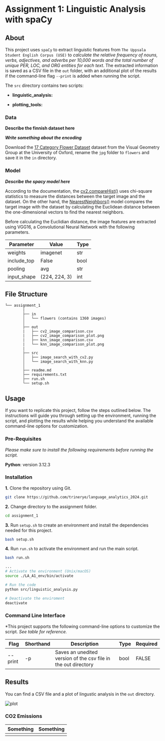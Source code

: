 # Assignment 1: Linguistic Analysis with spaCy

## About

This project uses ``spaCy`` to extract linguistic features from ``The Uppsala Student English Corpus (USE)`` to *calculate the relative frequency of nouns, verbs, adjectives, and adverbs per 10,000 words and the total number of unique PER, LOC, and ORG entities for each text*. The extracted information is saved as a CSV file in the ``out`` folder, with an additional plot of the results if the command-line flag ``--print`` is added when running the script. 

The ``src`` directory contains two scripts:

- **linguistic_analysis:** 

- **plotting_tools:** 


### Data

**Describe the finnish dataset here**

***Write something about the encoding***

Download the [17 Category Flower Dataset](https://www.robots.ox.ac.uk/~vgg/data/flowers/17) dataset from the Visual Geometry Group at the University of Oxford, rename the ``jpg`` folder to ``flowers`` and save it in the ``in`` directory. 

### Model

***Describe the spacy model here***

According to the documentation, the [cv2.compareHist()](https://docs.opencv.org/3.4/d8/dc8/tutorial_histogram_comparison.html) uses chi-square statistics to measure the distances between the target image and the dataset. On the other hand, the [NearestNeighbors()](https://scikit-learn.org/stable/modules/generated/sklearn.neighbors.NearestNeighbors.html#sklearn.neighbors.NearestNeighbors.kneighbors) model compares the target image with the dataset by calculating the Euclidean distance between the one-dimensional vectors to find the nearest neighbors.

Before calculating the Euclidian distance, the image features are extracted using VGG16, a Convolutional Neural Network with the following parameters. 

| Parameter      | Value        | Type | 
|----------------|--------------|------|
| weights        | imagenet     | str  |
| include_top    | False        | bool |
| pooling        | avg          | str  |        
| input_shape    | (224, 224, 3)| int  |

##  File Structure

```
└── assignment_1
        |
        ├── in
        │   └── flowers (contains 1360 images)
        │      
        ├── out
        |   ├── cv2_image_comparison.csv
        |   ├── cv2_image_comparison_plot.png
        |   ├── knn_image_comparison.csv
        |   └── knn_image_comparison_plot.png
        |
        ├── src
        │   ├── image_search_with_cv2.py
        │   └── image_search_with_knn.py
        │     
        ├── readme.md
        ├── requirements.txt
        ├── run.sh
        └── setup.sh
```
## Usage

If you want to replicate this project, follow the steps outlined below. The instructions will guide you through setting up the environment, running the script, and plotting the results while helping you understand the available command-line options for customization.  

### Pre-Requisites

*Please make sure to install the following requirements before running the script.*

**Python**: version 3.12.3

### Installation

**1.** Clone the repository using Git.
```sh
git clone https://github.com/trinerye/language_analytics_2024.git 
```

**2.** Change directory to the assignment folder.
```sh
cd assignment_1
```

**3.** Run ``setup.sh`` to create an environment and install the dependencies needed for this project. 
```sh
bash setup.sh
```
**4.** Run ``run.sh`` to activate the environment and run the main script. 
  
```sh
bash run.sh
```
```sh
...
# Activate the environment (Unix/macOS)
source ./LA_A1_env/bin/activate

# Run the code
python src/linguistic_analysis.py

# Deactivate the enviroment
deactivate
```

### Command Line Interface  

*This project supports the following command-line options to customize the script. *See table for reference.*

|Flag   |Shorthand|Description                                                   |Type |Required|
|-------|---------|--------------------------------------------------------------|-----|--------|
|--print|-p       |Saves an unedited version of the csv file in the out directory|bool |FALSE   |

## Results 

You can find a CSV file and a plot of lingustic analysis in the ``out`` directory.

![plot](out/plot_of_analysis.png)




### CO2 Emissions

|Something |Something|
|----------|---------|
|          |         |







